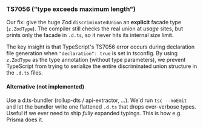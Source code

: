 ### TS7056 ("type exceeds maximum length")

Our fix: give the huge Zod `discriminatedUnion` an **explicit** facade type (`z.ZodType`). The compiler still checks the real union at _usage_ sites, but prints only the facade in `.d.ts`, so it never hits its internal size limit.

The key insight is that TypeScript's TS7056 error occurs during declaration file generation when `"declaration": true` is set in tsconfig. By using `z.ZodType` as the type annotation (without type parameters), we prevent TypeScript from trying to serialize the entire discriminated union structure in the `.d.ts` files.

#### Alternative (not implemented)

Use a d.ts-bundler (rollup-dts / api-extractor, …). We'd run `tsc --noEmit` and let the bundler write one flattened `.d.ts` that drops over-verbose types. Useful if we ever need to ship _fully_ expanded typings. This is how e.g. Prisma does it.

